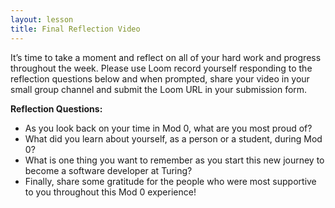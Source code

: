 ```yaml
---
layout: lesson
title: Final Reflection Video
---
```


It’s time to take a moment and reflect on all of your hard work and progress throughout the week. Please use Loom record yourself responding to the reflection questions below and when prompted, share your video in your small group channel and submit the Loom URL in your submission form.

**Reflection Questions:**
- As you look back on your time in Mod 0, what are you most proud of?
- What did you learn about yourself, as a person or a student, during Mod 0?
- What is one thing you want to remember as you start this new journey to become a software developer at Turing?
- Finally, share some gratitude for the people who were most supportive to you throughout this Mod 0 experience!


<br>
<br>
<br>